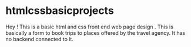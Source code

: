 # htmlcssbasicprojects
Hey ! This is a basic html and css front end web page design .
This is basically a form to book trips to places offered by the travel agency.
It has no backend connected to it.
